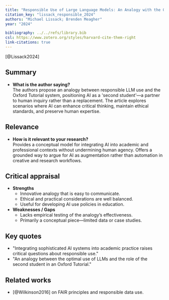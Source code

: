 ```yaml
---
title: "Responsible Use of Large Language Models: An Analogy with the Oxford Tutorial System"
citation_key: "lissack_responsible_2024"
authors: "Michael Lissack; Brenden Meagher"
year: "2024"

bibliography: ../../refs/library.bib
csl: https://www.zotero.org/styles/harvard-cite-them-right
link-citations: true
---
```

[@Lissack2024]

## Summary
- **What is the author saying?**  
  The authors propose an analogy between responsible LLM use and the Oxford Tutorial system, positioning AI as a 'second student'—a partner to human inquiry rather than a replacement. The article explores scenarios where AI can enhance critical thinking, maintain ethical standards, and preserve human expertise.

## Relevance
- **How is it relevant to your research?**  
  Provides a conceptual model for integrating AI into academic and professional contexts without undermining human agency. Offers a grounded way to argue for AI as augmentation rather than automation in creative and research workflows.

## Critical appraisal
- **Strengths**  
  - Innovative analogy that is easy to communicate.
  - Ethical and practical considerations are well balanced.
  - Useful for developing AI use policies in education.
- **Weaknesses / Gaps**  
  - Lacks empirical testing of the analogy’s effectiveness.
  - Primarily a conceptual piece—limited data or case studies.

## Key quotes
- "Integrating sophisticated AI systems into academic practice raises critical questions about responsible use."
- "An analogy between the optimal use of LLMs and the role of the second student in an Oxford Tutorial."

## Related works
- [@Wilkinson2016] on FAIR principles and responsible data use.
